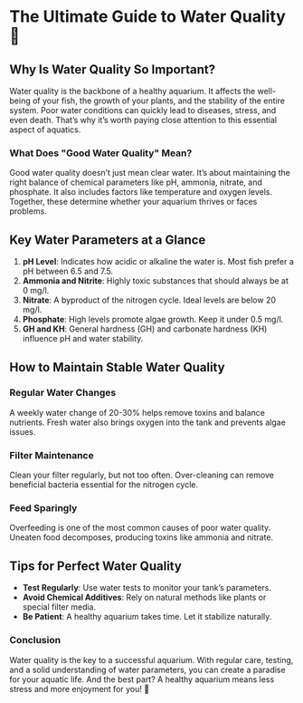 
# The Ultimate Guide to Water Quality 🌊

## Why Is Water Quality So Important?
Water quality is the backbone of a healthy aquarium. It affects the well-being of your fish, the growth of your plants, and the stability of the entire system. Poor water conditions can quickly lead to diseases, stress, and even death. That’s why it’s worth paying close attention to this essential aspect of aquatics.

### What Does "Good Water Quality" Mean?
Good water quality doesn’t just mean clear water. It’s about maintaining the right balance of chemical parameters like pH, ammonia, nitrate, and phosphate. It also includes factors like temperature and oxygen levels. Together, these determine whether your aquarium thrives or faces problems.

## Key Water Parameters at a Glance
1. **pH Level**: Indicates how acidic or alkaline the water is. Most fish prefer a pH between 6.5 and 7.5.
2. **Ammonia and Nitrite**: Highly toxic substances that should always be at 0 mg/l.
3. **Nitrate**: A byproduct of the nitrogen cycle. Ideal levels are below 20 mg/l.
4. **Phosphate**: High levels promote algae growth. Keep it under 0.5 mg/l.
5. **GH and KH**: General hardness (GH) and carbonate hardness (KH) influence pH and water stability.

## How to Maintain Stable Water Quality
### Regular Water Changes
A weekly water change of 20-30% helps remove toxins and balance nutrients. Fresh water also brings oxygen into the tank and prevents algae issues.

### Filter Maintenance
Clean your filter regularly, but not too often. Over-cleaning can remove beneficial bacteria essential for the nitrogen cycle.

### Feed Sparingly
Overfeeding is one of the most common causes of poor water quality. Uneaten food decomposes, producing toxins like ammonia and nitrate.

## Tips for Perfect Water Quality
- **Test Regularly**: Use water tests to monitor your tank’s parameters.
- **Avoid Chemical Additives**: Rely on natural methods like plants or special filter media.
- **Be Patient**: A healthy aquarium takes time. Let it stabilize naturally.

### Conclusion
Water quality is the key to a successful aquarium. With regular care, testing, and a solid understanding of water parameters, you can create a paradise for your aquatic life. And the best part? A healthy aquarium means less stress and more enjoyment for you! 🐠
